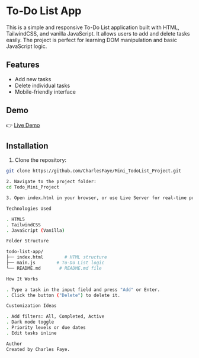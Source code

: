 # To-Do List App

This is a simple and responsive To-Do List application built with HTML, TailwindCSS, and vanilla JavaScript. It allows users to add and delete tasks easily. The project is perfect for learning DOM manipulation and basic JavaScript logic.

## Features

- Add new tasks
- Delete individual tasks
- Mobile-friendly interface

## Demo

👉 [Live Demo](https://your-demo-link.com)  


## Installation

1. Clone the repository:

```bash
git clone https://github.com/CharlesFaye/Mini_TodoList_Project.git

2. Navigate to the project folder:
cd Todo_Mini_Project

3. Open index.html in your browser, or use Live Server for real-time preview.

Technologies Used

. HTML5
. TailwindCSS
. JavaScript (Vanilla)

Folder Structure

todo-list-app/
├── index.html        # HTML structure
├── main.js        # To-Do List logic
└── README.md       # README.md file

How It Works

. Type a task in the input field and press "Add" or Enter.
. Click the button ("Delete") to delete it.

Customization Ideas

. Add filters: All, Completed, Active
. Dark mode toggle
. Priority levels or due dates
. Edit tasks inline

Author
Created by Charles Faye.

